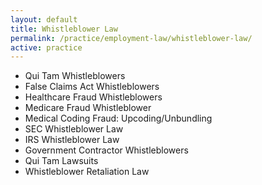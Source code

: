```yaml
---
layout: default
title: Whistleblower Law
permalink: /practice/employment-law/whistleblower-law/
active: practice
---
```


* Qui Tam Whistleblowers
* False Claims Act Whistleblowers
* Healthcare Fraud Whistleblowers
* Medicare Fraud Whistleblower
* Medical Coding Fraud: Upcoding/Unbundling
* SEC Whistleblower Law
* IRS Whistleblower Law
* Government Contractor Whistleblowers
* Qui Tam Lawsuits
* Whistleblower Retaliation Law